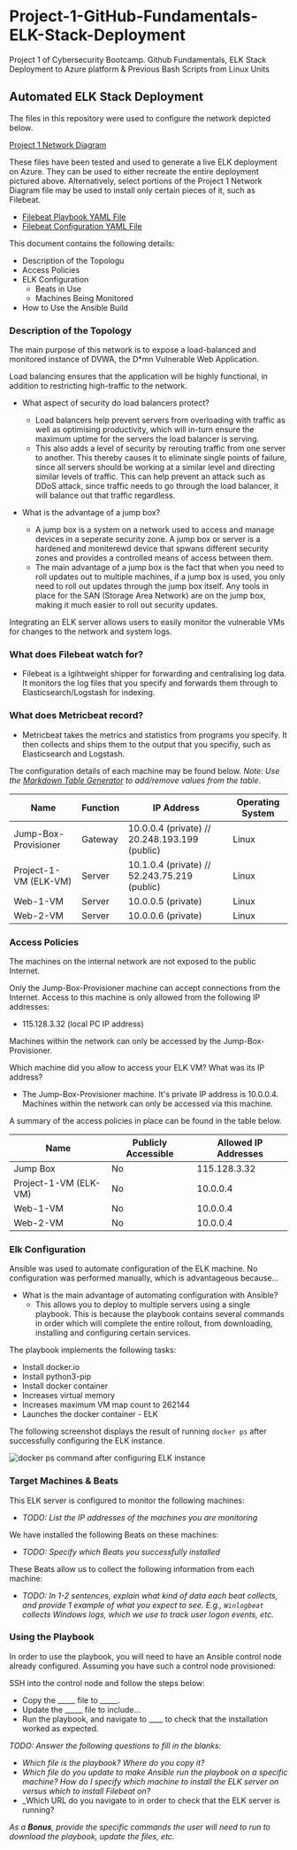# Project-1-GitHub-Fundamentals-ELK-Stack-Deployment
Project 1 of Cybersecurity Bootcamp. Github Fundamentals, ELK Stack Deployment to Azure platform &amp; Previous Bash Scripts from Linux Units
## Automated ELK Stack Deployment

The files in this repository were used to configure the network depicted below.

[Project 1 Network Diagram](https://github.com/BrendanT2248/Project-1-GitHub-Fundamentals-ELK-Stack-Deployment/blob/main/Images/Project%201%20Network%20Diagram.drawio.png)

These files have been tested and used to generate a live ELK deployment on Azure. They can be used to either recreate the entire deployment pictured above. Alternatively, select portions of the Project 1 Network Diagram file may be used to install only certain pieces of it, such as Filebeat.

  - [Filebeat Playbook YAML File](https://github.com/BrendanT2248/Project-1-GitHub-Fundamentals-ELK-Stack-Deployment/blob/main/Ansible/Filebeat%20Playbook.yml.txt)
  - [Filebeat Configuration YAML File](https://github.com/BrendanT2248/Project-1-GitHub-Fundamentals-ELK-Stack-Deployment/blob/main/Ansible/Filebeat%20Configuration.yml.txt)

This document contains the following details:
- Description of the Topologu
- Access Policies
- ELK Configuration
  - Beats in Use
  - Machines Being Monitored
- How to Use the Ansible Build


### Description of the Topology

The main purpose of this network is to expose a load-balanced and monitored instance of DVWA, the D*mn Vulnerable Web Application.

Load balancing ensures that the application will be highly functional, in addition to restricting high-traffic to the network.
- What aspect of security do load balancers protect?
  - Load balancers help prevent servers from overloading with traffic as well as optimising productivity, which will in-turn ensure the maximum uptime for the servers the load balancer is serving.
  - This also adds a level of security by rerouting traffic from one server to another. This thereby causes it to eliminate single points of failure, since all servers should be working at a similar level and directing similar levels of traffic. This can help prevent an attack such as  DDoS attack, since traffic needs to go through the load balancer, it will balance out that traffic regardless. 

- What is the advantage of a jump box?
  - A jump box is a system on a network used to access and manage devices in a seperate security zone. A jump box or server is a hardened and moniterewd device that spwans different security zones and provides a controlled means of access between them. 
  - The main advantage of a jump box is the fact that when you need to roll updates out to multiple machines, if a jump box is used, you only need to roll out updates through the jump box itself. Any tools in place for the SAN (Storage Area Network) are on the jump box, making it much easier to roll out security updates. 

Integrating an ELK server allows users to easily monitor the vulnerable VMs for changes to the network and system logs.

### What does Filebeat watch for?
  - Filebeat is a lgihtweight shipper for forwarding and centralising log data. It monitors the log files that you specify and forwards them through to Elasticsearch/Logstash for indexing. 
### What does Metricbeat record?
  - Metricbeat takes the metrics and statistics from programs you specify. It then collects and ships them to the output that you specifiy, such as Elasticsearch and Logstash. 

The configuration details of each machine may be found below.
_Note: Use the [Markdown Table Generator](http://www.tablesgenerator.com/markdown_tables) to add/remove values from the table_.

| Name                 | Function | IP Address                                       | Operating System     |
|----------------------|----------|--------------------------------------------------|----------------------|
| Jump-Box-Provisioner | Gateway  | 10.0.0.4 (private) // 20.248.193.199 (public)    |     Linux            |
| Project-1-VM (ELK-VM)| Server   | 10.1.0.4 (private) // 52.243.75.219 (public)     |     Linux            |
| Web-1-VM             | Server   | 10.0.0.5 (private)                               |     Linux            |
| Web-2-VM             | Server   | 10.0.0.6 (private)                               |     Linux            |

### Access Policies

The machines on the internal network are not exposed to the public Internet. 

Only the Jump-Box-Provisioner machine can accept connections from the Internet. Access to this machine is only allowed from the following IP addresses:
- 115.128.3.32 (local PC IP address)

Machines within the network can only be accessed by the Jump-Box-Provisioner.

Which machine did you allow to access your ELK VM? What was its IP address?
- The Jump-Box-Provisioner machine. It's private IP address is 10.0.0.4. Machines within the network can only be accessed via this machine. 

A summary of the access policies in place can be found in the table below.

| Name                 | Publicly Accessible | Allowed IP Addresses |
|----------------------|---------------------|----------------------|
| Jump Box             | No                  | 115.128.3.32         |
| Project-1-VM (ELK-VM)| No                  | 10.0.0.4             |
| Web-1-VM             | No                  | 10.0.0.4             |
| Web-2-VM             | No                  | 10.0.0.4             |

### Elk Configuration

Ansible was used to automate configuration of the ELK machine. No configuration was performed manually, which is advantageous because...
- What is the main advantage of automating configuration with Ansible?
  - This allows you to deploy to multiple servers using a single playbook. This is because the playbook contains several commands in order which will complete the entire rollout, from downloading, installing and configuring certain services. 

The playbook implements the following tasks:
- Install docker.io
- Install python3-pip
- Install docker container
- Increases virtual memory
- Increases maximum VM map count to 262144
- Launches the docker container - ELK

The following screenshot displays the result of running `docker ps` after successfully configuring the ELK instance.

![docker ps command after configuring ELK instance]([Images/docker_ps_output.png](https://github.com/BrendanT2248/Project-1-GitHub-Fundamentals-ELK-Stack-Deployment/blob/main/Images/docker%20ps%20status%20on%20elk%20machine.JPG))

### Target Machines & Beats
This ELK server is configured to monitor the following machines:
- _TODO: List the IP addresses of the machines you are monitoring_

We have installed the following Beats on these machines:
- _TODO: Specify which Beats you successfully installed_

These Beats allow us to collect the following information from each machine:
- _TODO: In 1-2 sentences, explain what kind of data each beat collects, and provide 1 example of what you expect to see. E.g., `Winlogbeat` collects Windows logs, which we use to track user logon events, etc._

### Using the Playbook
In order to use the playbook, you will need to have an Ansible control node already configured. Assuming you have such a control node provisioned: 

SSH into the control node and follow the steps below:
- Copy the _____ file to _____.
- Update the _____ file to include...
- Run the playbook, and navigate to ____ to check that the installation worked as expected.

_TODO: Answer the following questions to fill in the blanks:_
- _Which file is the playbook? Where do you copy it?_
- _Which file do you update to make Ansible run the playbook on a specific machine? How do I specify which machine to install the ELK server on versus which to install Filebeat on?_
- _Which URL do you navigate to in order to check that the ELK server is running?

_As a **Bonus**, provide the specific commands the user will need to run to download the playbook, update the files, etc._
